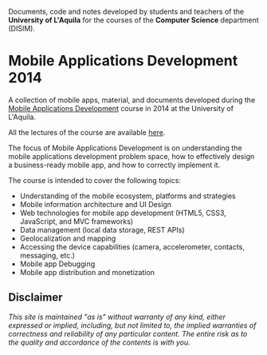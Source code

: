 Documents, code and notes developed by students and teachers
of the **University of L'Aquila** for the courses of the **Computer Science** department (DISIM).

Mobile Applications Development 2014
===================

A collection of mobile apps, material, and documents developed during the [Mobile Applications Development](http://lore.com/MAD2014) course in 2014 at the University of L'Aquila.

All the lectures of the course are available [here](http://www.slideshare.net/iivanoo/presentations).

The focus of Mobile Applications Development is on understanding the mobile applications development problem space, how to effectively design a business-ready mobile app, and how to correctly implement it.

The course is intended to cover the following topics:

+ Understanding of the mobile ecosystem, platforms and strategies
+ Mobile information architecture and UI Design
+ Web technologies for mobile app development (HTML5, CSS3, JavaScript, and MVC frameworks)
+ Data management (local data storage, REST APIs)
+ Geolocalization and mapping
+ Accessing the device capabilities (camera, accelerometer, contacts, messaging, etc.)
+ Mobile app Debugging
+ Mobile app distribution and monetization


## Disclaimer
*This site is maintained "as is" without warranty of any kind, either expressed or implied, including, but not limited to, the implied warranties of correctness and reliability of any particular content. The entire risk as to the quality and accordance of the contents is with you.*


[news]: https://github.com/UnivAQ/teaching/wiki/News
[group]: https://groups.google.com/forum/#!forum/informatica-aq

